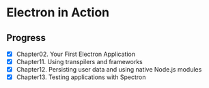 # Electron in Action

## Progress

- [x] Chapter02. Your First Electron Application
- [x] Chapter11. Using transpilers and frameworks
- [x] Chapter12. Persisting user data and using native Node.js modules
- [x] Chapter13. Testing applications with Spectron
